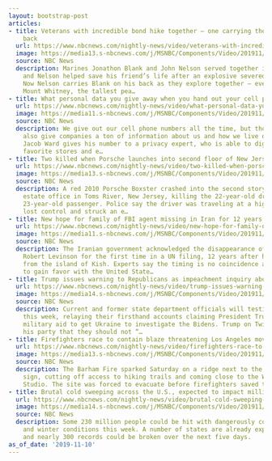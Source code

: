 ```yaml
---
layout: bootstrap-post
articles:
- title: Veterans with incredible bond hike together — one carrying the other on his
    back
  url: https://www.nbcnews.com/nightly-news/video/veterans-with-incredible-bond-hike-together-one-carrying-the-other-on-his-back-73250885996
  image: https://media13.s-nbcnews.com/j/MSNBC/Components/Video/201911/nn_ksn_amputee_veteran_hike_191110_1920x1080.nbcnews-fp-1200-630.jpg
  source: NBC News
  description: Marines Jonathon Blank and John Nelson served together in Afghanistan,
    and Nelson helped save his friend’s life after an explosive severed his legs.
    Now Nelson carries Blank on his back as they explore together — even conquering
    Mount Whitney, the tallest pea…
- title: What personal data you give away when you hand out your cell phone number
  url: https://www.nbcnews.com/nightly-news/video/what-personal-data-you-give-away-when-you-hand-out-your-cell-phone-number-73250373788
  image: https://media11.s-nbcnews.com/j/MSNBC/Components/Video/201911/nn_jwa_cell_phone_number_dangers_191110_1920x1080.nbcnews-fp-1200-630.jpg
  source: NBC News
  description: We give out our cell phone numbers all the time, but those 10 digits
    also give companies a ton of information about us and how we live our lives. NBC’s
    Jacob Ward gives his number to a privacy expert, who is able to dig up old addresses,
    favorite stores and e…
- title: Two killed when Porsche launches into second floor of New Jersey building
  url: https://www.nbcnews.com/nightly-news/video/two-killed-when-porsche-launches-into-second-floor-of-new-jersey-building-73250373759
  image: https://media13.s-nbcnews.com/j/MSNBC/Components/Video/201911/nn_mhu_porsche_crashes_into_building_191110_1920x1080.nbcnews-fp-1200-630.jpg
  source: NBC News
  description: A red 2010 Porsche Boxster crashed into the second story of a real
    estate office in Toms River, New Jersey, killing the 22-year-old driver and his
    23-year-old passenger. Police say the driver was traveling at a high rate of speed,
    lost control and struck an e…
- title: New hope for family of FBI agent missing in Iran for 12 years
  url: https://www.nbcnews.com/nightly-news/video/new-hope-for-family-of-fbi-agent-missing-in-iran-for-12-years-73250885817
  image: https://media11.s-nbcnews.com/j/MSNBC/Components/Video/201911/nn_emc_missing_fbi_agent_in_iran_191110_1920x1080.nbcnews-fp-1200-630.jpg
  source: NBC News
  description: The Iranian government acknowledged the disappearance of FBI agent
    Robert Levinson for the first time in a UN filing, 12 years after he vanished
    from the island of Kish. Experts say the timing is no coincidence as Iran aims
    to gain favor with the United State…
- title: Trump issues warning to Republicans as impeachment inquiry about to go public
  url: https://www.nbcnews.com/nightly-news/video/trump-issues-warning-to-republicans-as-impeachment-inquiry-about-to-go-public-73250373663
  image: https://media14.s-nbcnews.com/j/MSNBC/Components/Video/201911/nn_kod_impeachment_inquiry_191110_1920x1080.nbcnews-fp-1200-630.jpg
  source: NBC News
  description: Current and former state department officials will testify on camera
    this week, relaying their firsthand accounts claiming President Trump withheld
    military aid to get Ukraine to investigate the Bidens. Trump on Twitter warned
    his party that they should not “…
- title: Firefighters race to contain blaze threatening Los Angeles movie studios
  url: https://www.nbcnews.com/nightly-news/video/firefighters-race-to-contain-blaze-threatening-los-angeles-movie-studios-73250373658
  image: https://media13.s-nbcnews.com/j/MSNBC/Components/Video/201911/nn_spa_la_fire_warner_bros_evac_191110_1920x1080.nbcnews-fp-1200-630.jpg
  source: NBC News
  description: The Barham Fire sparked Saturday on a ridge next to the iconic Hollywood
    sign, cutting off access to hiking trails and coming close to the Warner Brothers
    Studio. The site was forced to evacuate before firefighters saved the day.
- title: Brutal cold sweeping across the U.S., expected to impact millions
  url: https://www.nbcnews.com/nightly-news/video/brutal-cold-sweeping-across-the-u-s-expected-to-impact-millions-73249349816
  image: https://media14.s-nbcnews.com/j/MSNBC/Components/Video/201911/nn_dpr_cold_weather_forecast_191110_1920x1080.nbcnews-fp-1200-630.jpg
  source: NBC News
  description: Some 230 million people could be hit with dangerously cold temperatures
    and winter conditions this week. A number of states are already experiencing snow
    and nearly 300 records could be broken over the next five days.
as_of_date: '2019-11-10'
---
```


